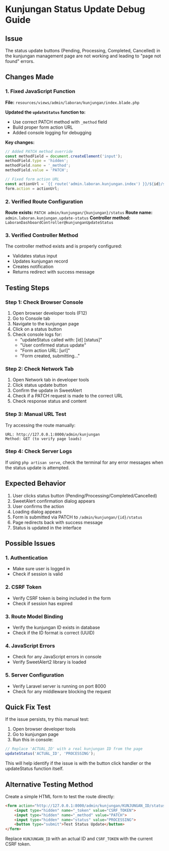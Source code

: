 # Kunjungan Status Update Debug Guide

## Issue
The status update buttons (Pending, Processing, Completed, Cancelled) in the kunjungan management page are not working and leading to "page not found" errors.

## Changes Made

### 1. Fixed JavaScript Function
**File:** `resources/views/admin/laboran/kunjungan/index.blade.php`

**Updated the `updateStatus` function to:**
- Use correct PATCH method with `_method` field
- Build proper form action URL
- Added console logging for debugging

**Key changes:**
```javascript
// Added PATCH method override
const methodField = document.createElement('input');
methodField.type = 'hidden';
methodField.name = '_method';
methodField.value = 'PATCH';

// Fixed form action URL
const actionUrl = `{{ route('admin.laboran.kunjungan.index') }}/${id}/status`;
form.action = actionUrl;
```

### 2. Verified Route Configuration
**Route exists:** `PATCH admin/kunjungan/{kunjungan}/status`
**Route name:** `admin.laboran.kunjungan.update-status`
**Controller method:** `LaboranDashboardController@kunjunganUpdateStatus`

### 3. Verified Controller Method
The controller method exists and is properly configured:
- Validates status input
- Updates kunjungan record
- Creates notification
- Returns redirect with success message

## Testing Steps

### Step 1: Check Browser Console
1. Open browser developer tools (F12)
2. Go to Console tab
3. Navigate to the kunjungan page
4. Click on a status button
5. Check console logs for:
   - "updateStatus called with: [id] [status]"
   - "User confirmed status update"
   - "Form action URL: [url]"
   - "Form created, submitting..."

### Step 2: Check Network Tab
1. Open Network tab in developer tools
2. Click status update button
3. Confirm the update in SweetAlert
4. Check if a PATCH request is made to the correct URL
5. Check response status and content

### Step 3: Manual URL Test
Try accessing the route manually:
```
URL: http://127.0.0.1:8000/admin/kunjungan
Method: GET (to verify page loads)
```

### Step 4: Check Server Logs
If using `php artisan serve`, check the terminal for any error messages when the status update is attempted.

## Expected Behavior
1. User clicks status button (Pending/Processing/Completed/Cancelled)
2. SweetAlert confirmation dialog appears
3. User confirms the action
4. Loading dialog appears
5. Form is submitted via PATCH to `/admin/kunjungan/{id}/status`
6. Page redirects back with success message
7. Status is updated in the interface

## Possible Issues

### 1. Authentication
- Make sure user is logged in
- Check if session is valid

### 2. CSRF Token
- Verify CSRF token is being included in the form
- Check if session has expired

### 3. Route Model Binding
- Verify the kunjungan ID exists in database
- Check if the ID format is correct (UUID)

### 4. JavaScript Errors
- Check for any JavaScript errors in console
- Verify SweetAlert2 library is loaded

### 5. Server Configuration
- Verify Laravel server is running on port 8000
- Check for any middleware blocking the request

## Quick Fix Test
If the issue persists, try this manual test:

1. Open browser developer tools
2. Go to kunjungan page
3. Run this in console:
```javascript
// Replace 'ACTUAL_ID' with a real kunjungan ID from the page
updateStatus('ACTUAL_ID', 'PROCESSING');
```

This will help identify if the issue is with the button click handler or the updateStatus function itself.

## Alternative Testing Method
Create a simple HTML form to test the route directly:
```html
<form action="http://127.0.0.1:8000/admin/kunjungan/KUNJUNGAN_ID/status" method="POST">
    <input type="hidden" name="_token" value="CSRF_TOKEN">
    <input type="hidden" name="_method" value="PATCH">
    <input type="hidden" name="status" value="PROCESSING">
    <button type="submit">Test Status Update</button>
</form>
```

Replace `KUNJUNGAN_ID` with an actual ID and `CSRF_TOKEN` with the current CSRF token. 